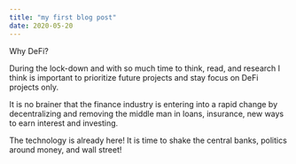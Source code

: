 ```yaml
---
title: "my first blog post"
date: 2020-05-20
---
```


Why DeFi?

During the lock-down and with so much time to think, read, and research I think is
important to prioritize future projects and stay focus on DeFi projects only.

It is no brainer that the finance industry is entering into a rapid change by
decentralizing and removing the middle man in loans, insurance, new ways to earn
interest and investing.

The technology is already here! It is time to shake the central banks,
politics around money, and wall street!
